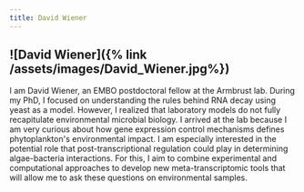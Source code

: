 ```yaml
---
title: David Wiener
---
```

![David Wiener]({% link /assets/images/David_Wiener.jpg%})
---
I am David Wiener, an EMBO postdoctoral fellow at the Armbrust lab. During my PhD, I focused on understanding the rules behind RNA decay using yeast as a model. However, I realized that laboratory models do not fully recapitulate environmental microbial biology. I arrived at the lab because I am very curious about how gene expression control mechanisms defines phytoplankton's environmental impact. I am especially interested in the potential role that post-transcriptional regulation could play in determining algae-bacteria interactions. For this, I aim to combine experimental and computational approaches to develop new meta-transcriptomic tools that will allow me to ask these questions on environmental samples.
